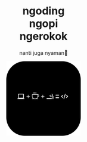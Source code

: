 <div align="center">
  <h1>ngoding <br/>
    ngopi <br/>
    ngerokok
  </h1>
  <p>nanti juga nyaman🙏</p>
  <img src = "gambar.png" alt="Gambar" height = "200" width = "200"/>  
</div>